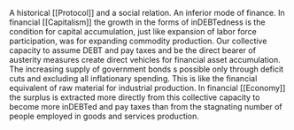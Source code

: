 A historical [[Protocol]] and a social relation. An inferior mode of finance. In financial [[Capitalism]] the growth in the forms of inDEBTedness is the condition for capital accumulation, just like expansion of labor force participation, was for expanding commodity production. Our collective capacity to assume DEBT and pay taxes and be the direct bearer of austerity measures create direct vehicles for financial asset accumulation. The increasing supply of government bonds s possible only through deficit cuts and excluding all inflationary spending. This is like the financial equivalent of raw material for industrial production. In financial [[Economy]] the surplus is extracted more directly from this collective capacity to become more inDEBTed and pay taxes than from the stagnating number of people employed in goods and services production.